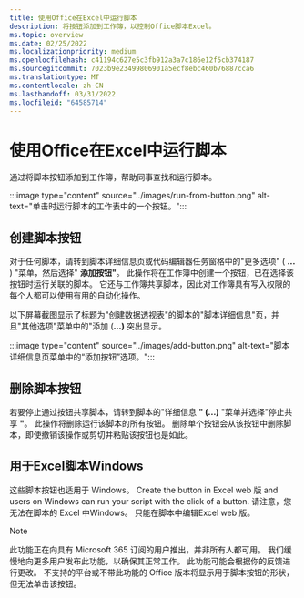 ```yaml
---
title: 使用Office在Excel中运行脚本
description: 将按钮添加到工作簿，以控制Office脚本Excel。
ms.topic: overview
ms.date: 02/25/2022
ms.localizationpriority: medium
ms.openlocfilehash: c41194c627e5c3fb912a3a7c186e12f5cb374187
ms.sourcegitcommit: 7023b9e23499806901a5ecf8ebc460b76887cca6
ms.translationtype: MT
ms.contentlocale: zh-CN
ms.lasthandoff: 03/31/2022
ms.locfileid: "64585714"
---
```

# <a name="run-office-scripts-in-excel-with-buttons"></a>使用Office在Excel中运行脚本

通过将脚本按钮添加到工作簿，帮助同事查找和运行脚本。

:::image type="content" source="../images/run-from-button.png" alt-text="单击时运行脚本的工作表中的一个按钮。":::

## <a name="create-script-buttons"></a>创建脚本按钮

对于任何脚本，请转到脚本详细信息页或代码编辑器任务窗格中的"更多选项" ( **...** ) "菜单，然后选择" **添加按钮"**。 此操作将在工作簿中创建一个按钮，已在选择该按钮时运行关联的脚本。 它还与工作簿共享脚本，因此对工作簿具有写入权限的每个人都可以使用有用的自动化操作。

以下屏幕截图显示了标题为"创建数据透视表"的脚本的"脚本详细信息"页，并且"其他选项"菜单中的"添加 (**...)** 突出显示。

:::image type="content" source="../images/add-button.png" alt-text="脚本详细信息页菜单中的“添加按钮”选项。":::

## <a name="remove-script-buttons"></a>删除脚本按钮

若要停止通过按钮共享脚本，请转到脚本的"详细信息 **" (...)** "菜单并选择"停止共享 **"**。 此操作将删除运行该脚本的所有按钮。 删除单个按钮会从该按钮中删除脚本，即使撤销该操作或剪切并粘贴该按钮也是如此。

## <a name="script-buttons-on-excel-for-windows"></a>用于Excel脚本Windows

这些脚本按钮也适用于 Windows。 Create the button in Excel web 版 and users on Windows can run your script with the click of a button. 请注意，您无法在脚本的 Excel 中Windows。 只能在脚本中编辑Excel web 版。

> [!NOTE]
> 此功能正在向具有 Microsoft 365 订阅的用户推出，并非所有人都可用。 我们缓慢地向更多用户发布此功能，以确保其正常工作。 此功能可能会根据你的反馈进行更改。 不支持的平台或不带此功能的 Office 版本将显示用于脚本按钮的形状，但无法单击该按钮。
